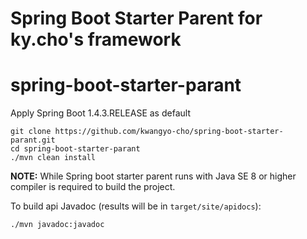 Spring Boot Starter Parent for ky.cho's framework 
==================

# spring-boot-starter-parant
Apply Spring Boot 1.4.3.RELEASE as default

    git clone https://github.com/kwangyo-cho/spring-boot-starter-parant.git
    cd spring-boot-starter-parant
    ./mvn clean install

**NOTE:** While Spring boot starter parent runs with Java SE 8 or higher compiler is required to build the project.

To build api Javadoc (results will be in `target/site/apidocs`):

    ./mvn javadoc:javadoc
